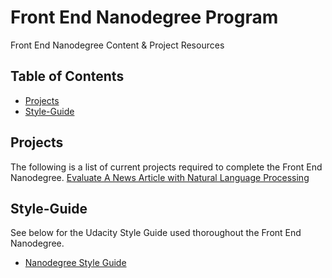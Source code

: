 # Front End Nanodegree Program

Front End Nanodegree Content & Project Resources

## Table of Contents

- [Projects](#projects)
- [Style-Guide](#style-guide)

## Projects

The following is a list of current projects required to complete the Front End Nanodegree.
[Evaluate A News Article with Natural Language Processing](https://github.com/kienhoangg/fend/tree/master/projects/evaluate-news-nlp)

## Style-Guide

See below for the Udacity Style Guide used thoroughout the Front End Nanodegree.

- [Nanodegree Style Guide](http://udacity.github.io/frontend-nanodegree-styleguide/)
